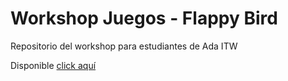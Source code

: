 # Workshop Juegos - Flappy Bird

Repositorio del workshop para estudiantes de Ada ITW

Disponible [click aquí](https://maarcf.github.io/match3/)
